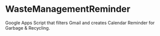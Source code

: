 # WasteManagementReminder
Google Apps Script that filters Gmail and creates Calendar Reminder for Garbage & Recycling.
